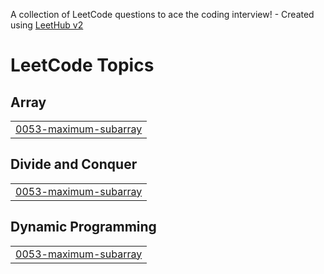 A collection of LeetCode questions to ace the coding interview! - Created using [LeetHub v2](https://github.com/arunbhardwaj/LeetHub-2.0)
<!---LeetCode Topics Start-->
# LeetCode Topics
## Array
|  |
| ------- |
| [0053-maximum-subarray](https://github.com/som-me/LeetCode/tree/master/0053-maximum-subarray) |
## Divide and Conquer
|  |
| ------- |
| [0053-maximum-subarray](https://github.com/som-me/LeetCode/tree/master/0053-maximum-subarray) |
## Dynamic Programming
|  |
| ------- |
| [0053-maximum-subarray](https://github.com/som-me/LeetCode/tree/master/0053-maximum-subarray) |
<!---LeetCode Topics End-->
